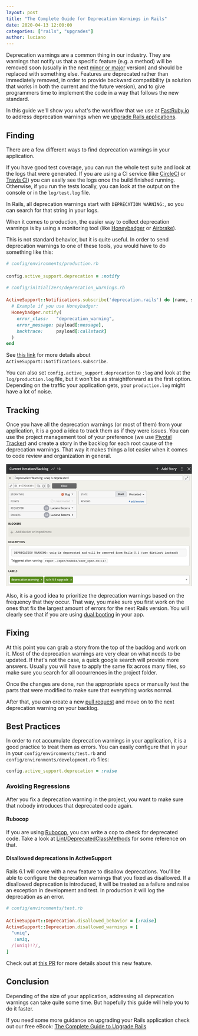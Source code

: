 ```yaml
---
layout: post
title: "The Complete Guide for Deprecation Warnings in Rails"
date: 2020-04-13 12:00:00
categories: ["rails", "upgrades"]
author: luciano
---
```


Deprecation warnings are a common thing in our industry. They are warnings that notify us that a specific feature (e.g. a method) will be removed soon (usually in the next [minor or major](https://semver.org/) version) and should be replaced with something else.
Features are deprecated rather than immediately removed, in order to provide backward compatibility (a solution that works in both the current and the future version), and to give programmers time to implement the code in a way that follows the new standard.

In this guide we'll show you what's the workflow that we use at [FastRuby.io](https://www.fastruby.io) to address deprecation warnings when we [upgrade Rails applications](https://www.fastruby.io/blog/tags/upgrades).

<!--more-->

## Finding

There are a few different ways to find deprecation warnings in your application.

If you have good test coverage, you can run the whole test suite and look at the logs that were generated. If you are using a CI service (like [CircleCI](https://circleci.com/) or [Travis CI](https://travis-ci.org/)) you can easily see the logs once the build finished running. Otherwise, if you run the tests locally, you can look at the output on the console or in the `log/test.log` file.

In Rails, all deprecation warnings start with `DEPRECATION WARNING:`, so you can search for that string in your logs.

When it comes to production, the easier way to collect deprecation warnings is by using a monitoring tool (like [Honeybadger](https://www.honeybadger.io/) or [Airbrake](https://airbrake.io/)).

This is not standard behavior, but it is quite useful. In order to send deprecation warnings to one of these tools, you would have to do something like this:

```ruby
# config/environments/production.rb

config.active_support.deprecation = :notify
```

```ruby
# config/initializers/deprecation_warnings.rb

ActiveSupport::Notifications.subscribe('deprecation.rails') do |name, start, finish, id, payload|
  # Example if you use Honeybadger:
  Honeybadger.notify(
    error_class:   "deprecation_warning",
    error_message: payload[:message],
    backtrace:     payload[:callstack]
  )
end
```

See [this link](https://guides.rubyonrails.org/active_support_instrumentation.html#subscribing-to-an-event) for more details about `ActiveSupport::Notifications.subscribe`.

You can also set `config.active_support.deprecation` to `:log` and look at the `log/production.log` file, but it won't be as straightforward as the first option. Depending on the traffic your application gets, your `production.log` might have a lot of noise.

## Tracking

Once you have all the deprecation warnings (or most of them) from your application, it is a good a idea to track them as if they were issues.
You can use the project management tool of your preference (we use [Pivotal Tracker](https://www.ombulabs.com/blog/agile/pivotal-tracker/how-we-use-pivotal-tracker-at-ombu-labs.html)) and create a story in the backlog for each root cause of the deprecation warnings. That way it makes things a lot easier when it comes to code review and organization in general.

<img src="/assets/images/deprecation-warning-story.png" alt="Deprecation Warning Story for Rails Upgrade" />

Also, it is a good idea to prioritize the deprecation warnings based on the frequency that they occur.
That way, you make sure you first work on the ones that fix the largest amount of errors for the next Rails version. You will clearly see that if you are using [dual booting](https://www.fastruby.io/blog/upgrade-rails/dual-boot/dual-boot-with-rails-6-0-beta.html) in your app.

## Fixing

At this point you can grab a story from the top of the backlog and work on it. Most of the deprecation warnings are very clear on what needs to be updated. If that's not the case, a quick google search will provide more answers. Usually you will have to apply the same fix across many files, so make sure you search for all occurrences in the project folder.

Once the changes are done, run the appropriate specs or manually test the parts that were modified to make sure that everything works normal.

After that, you can create a new [pull request](https://www.ombulabs.com/blog/agile/learning/pull-requests/submitting-prs.html) and move on to the next deprecation warning on your backlog.

## Best Practices

In order to not accumulate deprecation warnings in your application, it is a good practice to treat them as errors.
You can easily configure that in your in your `config/environments/test.rb` and `config/environments/development.rb` files:

```ruby
config.active_support.deprecation = :raise
```

### Avoiding Regressions

After you fix a deprecation warning in the project, you want to make sure that nobody introduces that deprecated code again.

#### Rubocop

If you are using [Rubocop](https://github.com/rubocop-hq/rubocop), you can write a cop to check for deprecated code. Take a look at [Lint/DeprecatedClassMethods](https://github.com/rubocop-hq/rubocop/blob/master/lib/rubocop/cop/lint/deprecated_class_methods.rb) for some reference on that.

#### Disallowed deprecations in ActiveSupport

Rails 6.1 will come with a new feature to disallow deprecations. You'll be able to configure the deprecation warnings that you fixed as disallowed. If a disallowed deprecation is introduced, it will be treated as a failure and raise an exception in development and test. In production it will log the deprecation as an error.

```ruby
# config/environments/test.rb

ActiveSupport::Deprecation.disallowed_behavior = [:raise]
ActiveSupport::Deprecation.disallowed_warnings = [
  "uniq",
   :uniq,
  /(uniq)!?/,
]
```

Check out at [this PR](https://github.com/rails/rails/pull/37940) for more details about this new feature.

## Conclusion

Depending of the size of your application, addressing all deprecation warnings can take quite some time. But hopefully this guide will help you to do it faster.

If you need some more guidance on upgrading your Rails application check out our free eBook: [The Complete Guide to Upgrade Rails](https://www.fastruby.io/)
